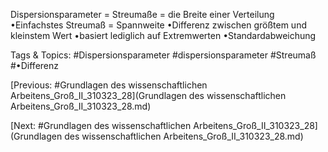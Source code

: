 Dispersionsparameter = Streumaße = die Breite einer Verteilung
•Einfachstes Streumaß = Spannweite 
•Differenz zwischen größtem und kleinstem Wert
•basiert lediglich auf Extremwerten
•Standardabweichung

   Tags & Topics:
   #Dispersionsparameter
   #dispersionsparameter
   #Streumaß
   #•Differenz

[Previous: #Grundlagen des wissenschaftlichen Arbeitens_Groß_II_310323_28](Grundlagen des wissenschaftlichen Arbeitens_Groß_II_310323_28.md)

[Next: #Grundlagen des wissenschaftlichen Arbeitens_Groß_II_310323_28](Grundlagen des wissenschaftlichen Arbeitens_Groß_II_310323_28.md)